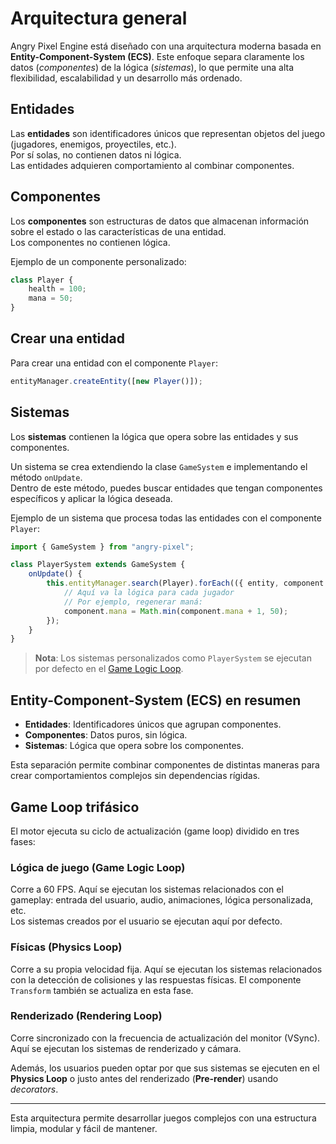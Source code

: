 # Arquitectura general

Angry Pixel Engine está diseñado con una arquitectura moderna basada en **Entity-Component-System (ECS)**. Este enfoque separa claramente los datos (_componentes_) de la lógica (_sistemas_), lo que permite una alta flexibilidad, escalabilidad y un desarrollo más ordenado.

## Entidades

Las **entidades** son identificadores únicos que representan objetos del juego (jugadores, enemigos, proyectiles, etc.).  
Por sí solas, no contienen datos ni lógica.  
Las entidades adquieren comportamiento al combinar componentes.

## Componentes

Los **componentes** son estructuras de datos que almacenan información sobre el estado o las características de una entidad.  
Los componentes no contienen lógica.

Ejemplo de un componente personalizado:

```typescript
class Player {
    health = 100;
    mana = 50;
}
```

## Crear una entidad

Para crear una entidad con el componente `Player`:

```typescript
entityManager.createEntity([new Player()]);
```

## Sistemas

Los **sistemas** contienen la lógica que opera sobre las entidades y sus componentes.

Un sistema se crea extendiendo la clase `GameSystem` e implementando el método `onUpdate`.  
Dentro de este método, puedes buscar entidades que tengan componentes específicos y aplicar la lógica deseada.

Ejemplo de un sistema que procesa todas las entidades con el componente `Player`:

```typescript
import { GameSystem } from "angry-pixel";

class PlayerSystem extends GameSystem {
    onUpdate() {
        this.entityManager.search(Player).forEach(({ entity, component }) => {
            // Aquí va la lógica para cada jugador
            // Por ejemplo, regenerar maná:
            component.mana = Math.min(component.mana + 1, 50);
        });
    }
}
```

> **Nota**: Los sistemas personalizados como `PlayerSystem` se ejecutan por defecto en el [Game Logic Loop](#lógica-de-juego-game-logic-loop).

## Entity-Component-System (ECS) en resumen

-   **Entidades**: Identificadores únicos que agrupan componentes.
-   **Componentes**: Datos puros, sin lógica.
-   **Sistemas**: Lógica que opera sobre los componentes.

Esta separación permite combinar componentes de distintas maneras para crear comportamientos complejos sin dependencias rígidas.

## Game Loop trifásico

El motor ejecuta su ciclo de actualización (game loop) dividido en tres fases:

### Lógica de juego (Game Logic Loop)

Corre a 60 FPS. Aquí se ejecutan los sistemas relacionados con el gameplay: entrada del usuario, audio, animaciones, lógica personalizada, etc.  
Los sistemas creados por el usuario se ejecutan aquí por defecto.

### Físicas (Physics Loop)

Corre a su propia velocidad fija. Aquí se ejecutan los sistemas relacionados con la detección de colisiones y las respuestas físicas. El componente `Transform` también se actualiza en esta fase.

### Renderizado (Rendering Loop)

Corre sincronizado con la frecuencia de actualización del monitor (VSync). Aquí se ejecutan los sistemas de renderizado y cámara.

Además, los usuarios pueden optar por que sus sistemas se ejecuten en el **Physics Loop** o justo antes del renderizado (**Pre-render**) usando _decorators_.

---

Esta arquitectura permite desarrollar juegos complejos con una estructura limpia, modular y fácil de mantener.
